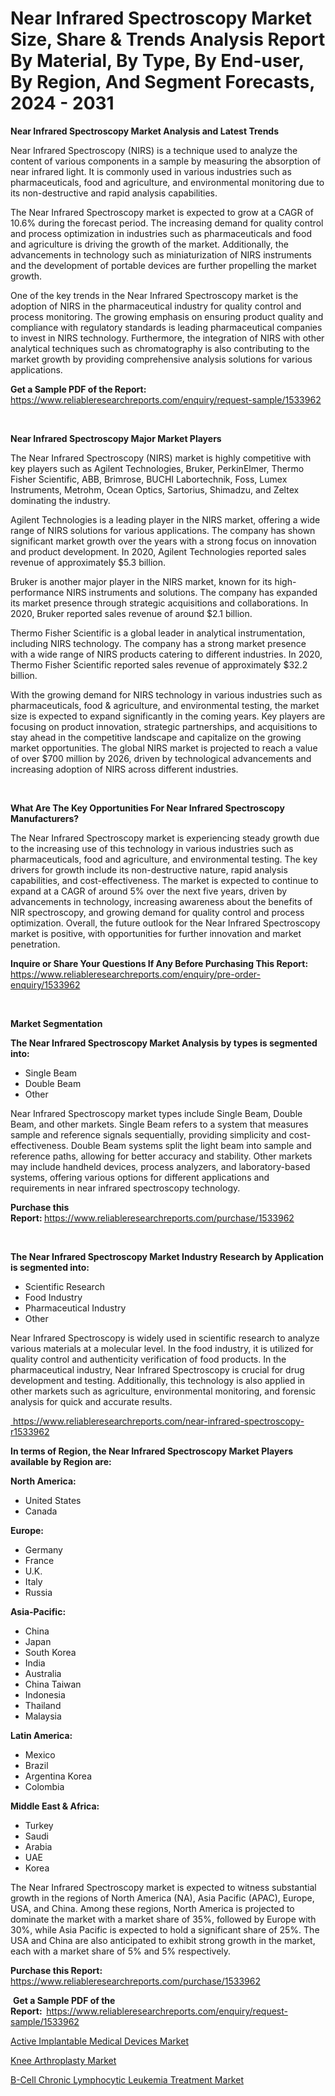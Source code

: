 <p><h1>Near Infrared Spectroscopy Market Size, Share & Trends Analysis Report By Material, By Type, By End-user, By Region, And Segment Forecasts, 2024 - 2031</h1></p><p><strong>Near Infrared Spectroscopy Market Analysis and Latest Trends</strong></p>
<p><p>Near Infrared Spectroscopy (NIRS) is a technique used to analyze the content of various components in a sample by measuring the absorption of near infrared light. It is commonly used in various industries such as pharmaceuticals, food and agriculture, and environmental monitoring due to its non-destructive and rapid analysis capabilities.</p><p>The Near Infrared Spectroscopy market is expected to grow at a CAGR of 10.6% during the forecast period. The increasing demand for quality control and process optimization in industries such as pharmaceuticals and food and agriculture is driving the growth of the market. Additionally, the advancements in technology such as miniaturization of NIRS instruments and the development of portable devices are further propelling the market growth.</p><p>One of the key trends in the Near Infrared Spectroscopy market is the adoption of NIRS in the pharmaceutical industry for quality control and process monitoring. The growing emphasis on ensuring product quality and compliance with regulatory standards is leading pharmaceutical companies to invest in NIRS technology. Furthermore, the integration of NIRS with other analytical techniques such as chromatography is also contributing to the market growth by providing comprehensive analysis solutions for various applications.</p></p>
<p><strong>Get a Sample PDF of the Report:&nbsp;</strong> <a href="https://www.reliableresearchreports.com/enquiry/request-sample/1533962">https://www.reliableresearchreports.com/enquiry/request-sample/1533962</a></p>
<p>&nbsp;</p>
<p><strong>Near Infrared Spectroscopy Major Market Players</strong></p>
<p><p>The Near Infrared Spectroscopy (NIRS) market is highly competitive with key players such as Agilent Technologies, Bruker, PerkinElmer, Thermo Fisher Scientific, ABB, Brimrose, BUCHI Labortechnik, Foss, Lumex Instruments, Metrohm, Ocean Optics, Sartorius, Shimadzu, and Zeltex dominating the industry.</p><p>Agilent Technologies is a leading player in the NIRS market, offering a wide range of NIRS solutions for various applications. The company has shown significant market growth over the years with a strong focus on innovation and product development. In 2020, Agilent Technologies reported sales revenue of approximately $5.3 billion.</p><p>Bruker is another major player in the NIRS market, known for its high-performance NIRS instruments and solutions. The company has expanded its market presence through strategic acquisitions and collaborations. In 2020, Bruker reported sales revenue of around $2.1 billion.</p><p>Thermo Fisher Scientific is a global leader in analytical instrumentation, including NIRS technology. The company has a strong market presence with a wide range of NIRS products catering to different industries. In 2020, Thermo Fisher Scientific reported sales revenue of approximately $32.2 billion.</p><p>With the growing demand for NIRS technology in various industries such as pharmaceuticals, food & agriculture, and environmental testing, the market size is expected to expand significantly in the coming years. Key players are focusing on product innovation, strategic partnerships, and acquisitions to stay ahead in the competitive landscape and capitalize on the growing market opportunities. The global NIRS market is projected to reach a value of over $700 million by 2026, driven by technological advancements and increasing adoption of NIRS across different industries.</p></p>
<p>&nbsp;</p>
<p><strong>What Are The Key Opportunities For Near Infrared Spectroscopy Manufacturers?</strong></p>
<p><p>The Near Infrared Spectroscopy market is experiencing steady growth due to the increasing use of this technology in various industries such as pharmaceuticals, food and agriculture, and environmental testing. The key drivers for growth include its non-destructive nature, rapid analysis capabilities, and cost-effectiveness. The market is expected to continue to expand at a CAGR of around 5% over the next five years, driven by advancements in technology, increasing awareness about the benefits of NIR spectroscopy, and growing demand for quality control and process optimization. Overall, the future outlook for the Near Infrared Spectroscopy market is positive, with opportunities for further innovation and market penetration.</p></p>
<p><strong>Inquire or Share Your Questions If Any Before Purchasing This Report:</strong> <a href="https://www.reliableresearchreports.com/enquiry/pre-order-enquiry/1533962">https://www.reliableresearchreports.com/enquiry/pre-order-enquiry/1533962</a></p>
<p>&nbsp;</p>
<p><strong>Market Segmentation</strong></p>
<p><strong>The Near Infrared Spectroscopy Market Analysis by types is segmented into:</strong></p>
<p><ul><li>Single Beam</li><li>Double Beam</li><li>Other</li></ul></p>
<p><p>Near Infrared Spectroscopy market types include Single Beam, Double Beam, and other markets. Single Beam refers to a system that measures sample and reference signals sequentially, providing simplicity and cost-effectiveness. Double Beam systems split the light beam into sample and reference paths, allowing for better accuracy and stability. Other markets may include handheld devices, process analyzers, and laboratory-based systems, offering various options for different applications and requirements in near infrared spectroscopy technology.</p></p>
<p><strong>Purchase this Report:&nbsp;</strong><a href="https://www.reliableresearchreports.com/purchase/1533962">https://www.reliableresearchreports.com/purchase/1533962</a></p>
<p>&nbsp;</p>
<p><strong>The Near Infrared Spectroscopy Market Industry Research by Application is segmented into:</strong></p>
<p><ul><li>Scientific Research</li><li>Food Industry</li><li>Pharmaceutical Industry</li><li>Other</li></ul></p>
<p><p>Near Infrared Spectroscopy is widely used in scientific research to analyze various materials at a molecular level. In the food industry, it is utilized for quality control and authenticity verification of food products. In the pharmaceutical industry, Near Infrared Spectroscopy is crucial for drug development and testing. Additionally, this technology is also applied in other markets such as agriculture, environmental monitoring, and forensic analysis for quick and accurate results.</p></p>
<p><a href="https://www.reliableresearchreports.com/near-infrared-spectroscopy-r1533962">&nbsp;https://www.reliableresearchreports.com/near-infrared-spectroscopy-r1533962</a></p>
<p><strong>In terms of Region, the Near Infrared Spectroscopy Market Players available by Region are:</strong></p>
<p>
    <p> <strong> North America: </strong>
        <ul>
            <li>United States</li>
            <li>Canada</li>
        </ul>
        </p> 
    <p> <strong> Europe: </strong>
        <ul>
            <li>Germany</li>
            <li>France</li>
            <li>U.K.</li>
            <li>Italy</li>
            <li>Russia</li>
        </ul>
        </p> 
    <p> <strong> Asia-Pacific: </strong>
        <ul>
            <li>China</li>
            <li>Japan</li>
            <li>South Korea</li>
            <li>India</li>
            <li>Australia</li>
            <li>China Taiwan</li>
            <li>Indonesia</li>
            <li>Thailand</li>
            <li>Malaysia</li>
        </ul>
        </p> 
    <p> <strong> Latin America: </strong>
        <ul>
            <li>Mexico</li>
            <li>Brazil</li>
            <li>Argentina Korea</li>
            <li>Colombia</li>
        </ul>
        </p> 
    <p> <strong> Middle East & Africa: </strong>
        <ul>
            <li>Turkey</li>
            <li>Saudi</li>
            <li>Arabia</li>
            <li>UAE</li>
            <li>Korea</li>
        </ul>
    </p>
    </p>
<p><p>The Near Infrared Spectroscopy market is expected to witness substantial growth in the regions of North America (NA), Asia Pacific (APAC), Europe, USA, and China. Among these regions, North America is projected to dominate the market with a market share of 35%, followed by Europe with 30%, while Asia Pacific is expected to hold a significant share of 25%. The USA and China are also anticipated to exhibit strong growth in the market, each with a market share of 5% and 5% respectively.</p></p>
<p><strong>Purchase this Report: </strong><a href="https://www.reliableresearchreports.com/purchase/1533962">https://www.reliableresearchreports.com/purchase/1533962</a></p>
<p>&nbsp;<strong>Get a Sample PDF of the Report:&nbsp;&nbsp;</strong><a href="https://www.reliableresearchreports.com/enquiry/request-sample/1533962">https://www.reliableresearchreports.com/enquiry/request-sample/1533962</a></p>
<p><strong></strong></p>
<p><p><a href="https://view.publitas.com/reportprime-1/global-active-implantable-medical-devices-market-trends-insights-into-growth-opportunities-and-challenges-forecasted-from-2024-to-2031/">Active Implantable Medical Devices Market</a></p><p><a href="https://view.publitas.com/reportprime-1/knee-arthroplasty-market-global-market-insights-and-sales-trends-2024-to-2031/">Knee Arthroplasty Market</a></p><p><a href="https://github.com/AKSHATREPORTPRIME/Market-Research-Report-List-5/blob/main/b-cell-chronic-lymphocytic-leukemia-treatment-market.md">B-Cell Chronic Lymphocytic Leukemia Treatment Market</a></p></p>